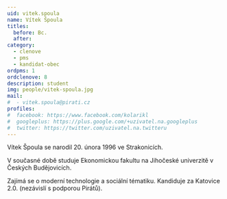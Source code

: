 ```yaml
---
uid: vitek.spoula
name: Vítek Špoula
titles:
  before: Bc.
  after:
category:
  - clenove
  - pms
  - kandidat-obec
ordpms: 1
ordclenove: 8
description: student
img: people/vitek-spoula.jpg 
mail:
#  - vitek.spoula@pirati.cz
profiles:
#  facebook: https://www.facebook.com/kolarikl
#  googleplus: https://plus.google.com/+uzivatel.na.googleplus
#  twitter: https://twitter.com/uzivatel.na.twitteru
---
```


Vítek Špoula se narodil 20. února 1996 ve Strakonicích.

V současné době studuje Ekonomickou fakultu na Jihočeské univerzitě v Českých Budějovicích.

Zajímá se o moderní technologie a sociální tématiku. Kandiduje za Katovice 2.0. (nezávislí s podporou Pirátů).